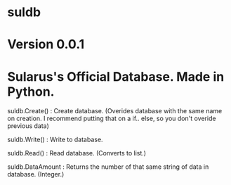 # suldb 
# Version 0.0.1
# Sularus's Official Database. Made in Python. 

suldb.Create() : Create database. (Overides database with the same name on creation. I recommend putting that on a if.. else, so you don't overide previous data)

suldb.Write() : Write to database.

suldb.Read() : Read database. (Converts to list.)

suldb.DataAmount : Returns the number of that same string of data in database. (Integer.)
